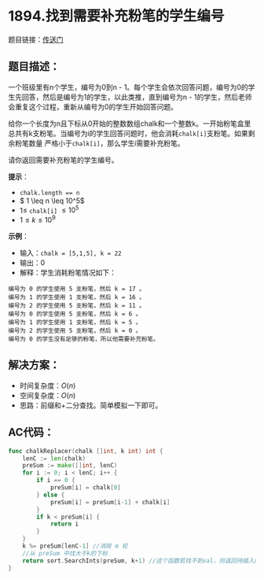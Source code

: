 # 1894.找到需要补充粉笔的学生编号
题目链接：[传送门](https://leetcode-cn.com/problems/find-the-student-that-will-replace-the-chalk/)

## 题目描述：
一个班级里有n个学生，编号为0到n - 1。每个学生会依次回答问题，编号为0的学生先回答，然后是编号为1的学生，以此类推，直到编号为n - 1的学生，然后老师会重复这个过程，重新从编号为0的学生开始回答问题。

给你一个长度为n且下标从0开始的整数数组chalk和一个整数k。一开始粉笔盒里总共有k支粉笔。当编号为i的学生回答问题时，他会消耗`chalk[i]`支粉笔。如果剩余粉笔数量 严格小于`chalk[i]`，那么学生i需要补充粉笔。

请你返回需要补充粉笔的学生编号。

**提示**：
- `chalk.length == n`
- $ 1 \leq n \leq 10^5$
- $1 \leq$ `chalk[i]` $\leq 10^5$
- $1 \leq k \leq 10^9$

**示例**：
- 输入：`chalk = [5,1,5], k = 22`
- 输出：0
- 解释：学生消耗粉笔情况如下：

```
编号为 0 的学生使用 5 支粉笔，然后 k = 17 。
编号为 1 的学生使用 1 支粉笔，然后 k = 16 。
编号为 2 的学生使用 5 支粉笔，然后 k = 11 。
编号为 0 的学生使用 5 支粉笔，然后 k = 6 。
编号为 1 的学生使用 1 支粉笔，然后 k = 5 。
编号为 2 的学生使用 5 支粉笔，然后 k = 0 。
编号为 0 的学生没有足够的粉笔，所以他需要补充粉笔。
```

## 解决方案：
- 时间复杂度：$O(n)$
- 空间复杂度：$O(n)$
- 思路：前缀和+二分查找。简单模拟一下即可。

## AC代码：
```go
func chalkReplacer(chalk []int, k int) int {
	lenC := len(chalk)
	preSum := make([]int, lenC)
	for i := 0; i < lenC; i++ {
		if i == 0 {
			preSum[i] = chalk[0]
		} else {
			preSum[i] = preSum[i-1] + chalk[i]
		}
		if k < preSum[i] {
			return i
		}
	}
	k %= preSum[lenC-1] //消除 m 轮
	//从 preSum 中找大于k的下标
	return sort.SearchInts(preSum, k+1) //这个函数若找不到val，则返回待插入的下标
}
```